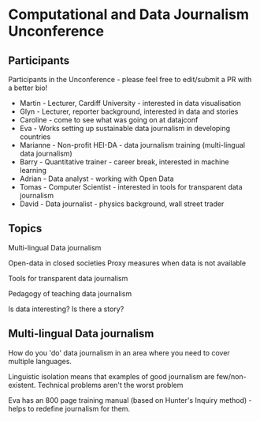 # Computational and Data Journalism Unconference

## Participants

Participants in the Unconference - please feel free to edit/submit a PR with a better bio!

* Martin - Lecturer, Cardiff University - interested in data visualisation
* Glyn - Lecturer, reporter background, interested in data and stories
* Caroline - come to see what was going on at datajconf
* Eva - Works setting up sustainable data journalism in developing countries
* Marianne - Non-profit HEI-DA - data journalism training (multi-lingual data journalism)
* Barry - Quantitative trainer - career break, interested in machine learning
* Adrian - Data analyst - working with Open Data
* Tomas - Computer Scientist - interested in tools for transparent data journalism
* David - Data journalist - physics background, wall street trader


## Topics

Multi-lingual Data journalism

Open-data in closed societies
Proxy measures when data is not available

Tools for transparent data journalism

Pedagogy of teaching data journalism

Is data interesting? Is there a story?


## Multi-lingual Data journalism

How do you 'do' data journalism in an area where you need to cover multiple languages.

Linguistic isolation means that examples of good journalism are few/non-existent. Technical problems aren't the worst problem

Eva has an 800 page training manual (based on Hunter's Inquiry method) - helps to redefine journalism for them.
